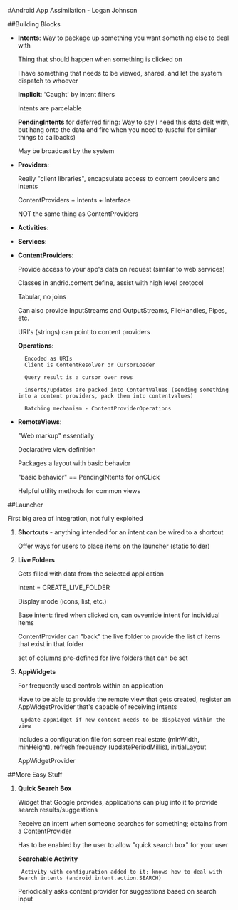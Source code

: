 #Android App Assimilation - Logan Johnson

##Building Blocks

* **Intents**: Way to package up something you want something else to deal with

    Thing that should happen when something is clicked on
    
    I have something that needs to be viewed, shared, and let the system dispatch to whoever
    
    **Implicit**: 'Caught' by intent filters
    
    Intents are parcelable
    
    **PendingIntents** for deferred firing: Way to say I need this data delt with, but hang onto the data and fire when you need to (useful for similar things to callbacks)
    
    May be broadcast by the system
    
    
* **Providers**: 

    Really "client libraries", encapsulate access to content providers and intents
    
    ContentProviders + Intents + Interface
    
    NOT the same thing as ContentProviders

* **Activities**: 

* **Services**: 

* **ContentProviders**: 
    
    Provide access to your app's data on request (similar to web services)
    
    Classes in andrid.content define, assist with high level protocol
    
    Tabular, no joins
    
    Can also provide InputStreams and OutputStreams, FileHandles, Pipes, etc.
    
    URI's (strings) can point to content providers
    
    **Operations:** 
    
        Encoded as URIs
        Client is ContentResolver or CursorLoader
        
        Query result is a cursor over rows
        
        inserts/updates are packed into ContentValues (sending something into a content providers, pack them into contentvalues)
        
        Batching mechanism - ContentProviderOperations
    
* **RemoteViews**: 

    "Web markup" essentially
    
    Declarative view definition
    
    Packages a layout with basic behavior
    
    "basic behavior" == PendingINtents for onCLick
    
    Helpful utility methods for common views

    
##Launcher

First big area of integration, not fully exploited

1. **Shortcuts** - anything intended for an intent can be wired to a shortcut

    Offer ways for users to place items on the launcher (static folder)

2. **Live Folders**

    Gets filled with data from the selected application
    
    Intent = CREATE_LIVE_FOLDER
    
    Display mode (icons, list, etc.)
    
    Base intent: fired when clicked on, can ovverride intent for individual items
    
    ContentProvider can "back" the live folder to provide the list of items that exist in that folder
    
    set of columns pre-defined for live folders that can be set
  
3. **AppWidgets**

    For frequently used controls within an application
    
    Have to be able to provide the remote view that gets created, register an AppWidgetProvider that's capable of receiving intents
    
        Update appWidget if new content needs to be displayed within the view
    
    Includes a configuration file for: screen real estate (minWidth, minHeight), refresh frequency (updatePeriodMillis), initialLayout
    
    AppWidgetProvider
    

##More Easy Stuff

1. **Quick Search Box**

    Widget that Google provides, applications can plug into it to provide search results/suggestions

    Receive an intent when someone searches for something; obtains from a ContentProvider
    
    Has to be enabled by the user to allow "quick search box" for your user
    
    **Searchable Activity**
    
        Activity with configuration added to it; knows how to deal with Search intents (android.intent.action.SEARCH)

    Periodically asks content provider for suggestions based on search input
    